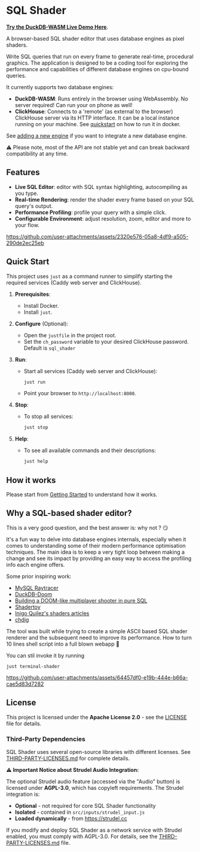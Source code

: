 # SQL Shader

**[Try the DuckDB-WASM Live Demo Here](https://dmkskd.github.io/sql-shader/)**.

A browser-based SQL shader editor that uses database engines as pixel shaders.


Write SQL queries that run on every frame to generate real-time, procedural graphics. The application is designed to be a coding tool for exploring the performance and capabilities of different database engines on cpu-bound queries.


It currently supports two database engines:
*   **DuckDB-WASM**: Runs entirely in the browser using WebAssembly. No server required! Can run your on phone as well!
*   **ClickHouse**: Connects to a 'remote' (as external to the browser) ClickHouse server via its HTTP interface. It can be a local instance running on your machine. See [quickstart](#quick-start-recommended) on how to run it in docker.

See [adding a new engine](docs/adding_a_new_engine.md) if you want to integrate a new database engine.

⚠️ Please note, most of the API are not stable yet and can break backward compatibility at any time.

## Features

*   **Live SQL Editor**: editor with SQL syntax highlighting, autocompiling as you type.
*   **Real-time Rendering**: render the shader every frame based on your SQL query's output.
*   **Performance Profiling**: profile your query with a simple click.
*   **Configurable Environment**: adjust resolution, zoom, editor and more to your flow.

https://github.com/user-attachments/assets/2320e576-05a8-4df9-a505-290de2ec25eb

## Quick Start

This project uses `just` as a command runner to simplify starting the required services (Caddy web server and ClickHouse).

1.  **Prerequisites**:
    *   Install Docker.
    *   Install `just`.

2.  **Configure** (Optional):
    *   Open the `justfile` in the project root.
    *   Set the `ch_password` variable to your desired ClickHouse password. Default is `sql_shader`

3.  **Run**:
    *   Start all services (Caddy web server and ClickHouse):
        ```bash
        just run
        ```
    *   Point your browser to `http://localhost:8000`.

4.  **Stop**:
    *   To stop all services:
        ```bash
        just stop
        ```

5.  **Help**:
    *   To see all available commands and their descriptions:
        ```bash
        just help
        ```
## How it works

Please start from [Getting Started](docs/getting_started.md) to understand how it works.

## Why a SQL-based shader editor?

This is a very good question, and the best answer is: why not ? 😏

It's a fun way to delve into database engines internals, especially when it comes to understanding some of their modern performance optimisation techniques.
The main idea is to keep a very tight loop between making a change and see its impact by providing an easy way to access the profiling info each engine offers.

Some prior inspiring work:
- [MySQL Raytracer](https://www.pouet.net/prod.php?which=83222)
- [DuckDB-Doom](https://github.com/patricktrainer/duckdb-doom)
- [Building a DOOM-like multiplayer shooter in pure SQL](https://cedardb.com/blog/doomql/)
- [Shadertoy](https://www.shadertoy.com/)
- [Inigo Quilez's shaders articles](https://iquilezles.org/articles/)
- [chdig](https://github.com/azat/chdig)

The tool was built while trying to create a simple ASCII based SQL shader renderer and the subsequent need to improve its performance.
How to turn 10 lines shell script into a full blown webapp 🤦

You can stil invoke it by running
```
just terminal-shader
```

https://github.com/user-attachments/assets/64457df0-e19b-444e-b66a-cae5d83d7282

## License

This project is licensed under the **Apache License 2.0** - see the [LICENSE](LICENSE) file for details.

### Third-Party Dependencies

SQL Shader uses several open-source libraries with different licenses. See [THIRD-PARTY-LICENSES.md](THIRD-PARTY-LICENSES.md) for complete details.

**⚠️ Important Notice about Strudel Audio Integration:**

The optional Strudel audio feature (accessed via the "Audio" button) is licensed under **AGPL-3.0**, which has copyleft requirements. The Strudel integration is:
- **Optional** - not required for core SQL Shader functionality
- **Isolated** - contained in `src/inputs/strudel_input.js`
- **Loaded dynamically** - from https://strudel.cc

If you modify and deploy SQL Shader as a network service with Strudel enabled, you must comply with AGPL-3.0. For details, see the [THIRD-PARTY-LICENSES.md](THIRD-PARTY-LICENSES.md) file.
